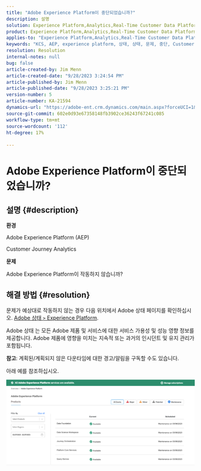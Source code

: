 ```yaml
---
title: "Adobe Experience Platform이 중단되었습니까?"
description: 설명
solution: Experience Platform,Analytics,Real-Time Customer Data Platform
product: Experience Platform,Analytics,Real-Time Customer Data Platform
applies-to: "Experience Platform,Analytics,Real-Time Customer Data Platform"
keywords: "KCS, AEP, experience platform, 상태, 상태, 문제, 중단, Customer Journey Analytics"
resolution: Resolution
internal-notes: null
bug: false
article-created-by: Jim Menn
article-created-date: "9/28/2023 3:24:54 PM"
article-published-by: Jim Menn
article-published-date: "9/28/2023 3:25:21 PM"
version-number: 5
article-number: KA-21594
dynamics-url: "https://adobe-ent.crm.dynamics.com/main.aspx?forceUCI=1&pagetype=entityrecord&etn=knowledgearticle&id=d3ade826-135e-ee11-be6f-6045bd006268"
source-git-commit: 602e0d93e67358148fb3902ce36243f67241c085
workflow-type: tm+mt
source-wordcount: '112'
ht-degree: 17%

---
```


# Adobe Experience Platform이 중단되었습니까?

## 설명 {#description}


<b>환경</b>

Adobe Experience Platform (AEP)

Customer Journey Analytics

<b>문제</b>

Adobe Experience Platform이 작동하지 않습니까?


## 해결 방법 {#resolution}


문제가 예상대로 작동하지 않는 경우 다음 위치에서 Adobe 상태 페이지를 확인하십시오. [Adobe 상태 `>`  Experience Platform](https://status.adobe.com/cloud/experience_platform#/).

Adobe 상태 는 모든 Adobe 제품 및 서비스에 대한 서비스 가용성 및 성능 영향 정보를 제공합니다. Adobe 제품에 영향을 미치는 지속적 또는 과거의 인시던트 및 유지 관리가 포함됩니다.

<b>참고</b>: 계획된/계획되지 않은 다운타임에 대한 경고/알림을 구독할 수도 있습니다.

아래 예를 참조하십시오.

![](assets/dc4ebf6a-94b6-ed11-83fe-6045bd006a22.png)
